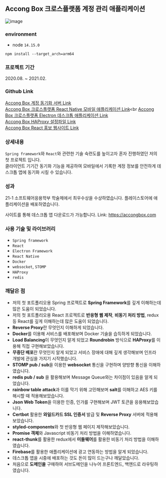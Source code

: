 ## Accong Box 크로스플랫폼 계정 관리 애플리케이션

![image](https://user-images.githubusercontent.com/35598710/149459547-b9fea366-e34c-4a78-bc13-6a379d3b6293.png)

### environment

- node `14.15.0`

```
npm install --target_arch=arm64
```

### 프로젝트 기간

2020.08. ~ 2021.02.

### Github Link

[Accong Box 계정 동기화 서버 Link](https://github.com/suhongkim98/strongbox-sync-server)<br>
[Accong Box 크로스플랫폼 React Native 모바일 애플리케이션 Link](https://github.com/suhongkim98/StrongboxReactNative)<br
[Accong Box 크로스플랫폼 Electron 데스크톱 애플리케이션 Link](https://github.com/suhongkim98/strongbox-electron)<br>
[Accong Box HAProxy 설정파일 Link](https://github.com/suhongkim98/accongbox-haproxy)<br>
[Accong Box React 홍보 웹사이트 Link](https://github.com/suhongkim98/strongbox-front-end)<br>

### 상세내용

`Spring framework`와 `React`와 관련한 기술 숙련도를 높이고자 혼자 진행하였던 저의 첫 프로젝트 입니다.<br>
클라이언트 기기간 동기화 기능을 제공하여 모바일에서 기록한 계정 정보를 안전하게 데스크톱 앱에 동기화 시킬 수 있습니다.

### 성과

21-1 소프트웨어응용학부 학술제에서 최우수상을 수상하였습니다.
플레이스토어에 애플리케이션을 배포하였습니다.

사이트를 통해 데스크톱 앱 다운로드가 가능합니다.
Link: https://accongbox.com

### 사용 기술 및 라이브러리

- `Spring framework`
- `React`
- `Electron Framework`
- `React Native`
- `Docker`
- `websocket`, `STOMP`
- `HAProxy`
- `redis`

### 깨달은 점

- 저의 첫 포트폴리오용 Spring 프로젝트로 **Spring Framework**를 깊게 이해하는데 많은 도움이 되었습니다.
- 저의 첫 포트폴리오용 React 프로젝트로 **반응형 웹 제작**, **비동기 처리 방법**, redux 등 React를 깊게 이해하는데 많은 도움이 되었습니다.
- **Reverse Proxy**란 무엇인지 이해하게 되었습니다.
- **Docker**를 이용해 서비스를 배포해보며 Docker 기술을 습득하게 되었습니다.
- **Load Balancing**이 무엇인지 알게 되었고 **Roundrobin** 방식으로 **HAProxy**를 이용해 직접 구현해보았습니다.
- **무중단 배포**란 무엇인지 알게 되었고 서비스 장애에 대해 깊게 생각해보며 인프라 개발에 관심을 가지기 시작했습니다.
- **STOMP pub / sub**을 이용한 **websocket** 통신을 구현하며 양방향 통신을 이해하였습니다.
- **redis pub / sub** 을 활용해보며 Message Queue와는 차이점이 있음을 알게 되었습니다.
- **rainbow table attack**과 이를 막기 위해 고민해보며 **salt**를 이해하고 AES 키를 해시할 때 적용해보았습니다.
- **Json Web Token**을 이용한 인증, 인가를 구현해보며 JWT 토큰을 응용해보았습니다.
- **Certbot** 활용한 **와일드카드 SSL 인증서** 발급 및 **Reverse Proxy** 서버에 적용해보았습니다.
- **styled-components**와 첫 반응형 웹 페이지 제작해보았습니다.
- **Promise 객체**와 Javascript 비동기 처리 방법을 이해하였습니다.
- **react-thunk**를 활용한 redux에서 **미들웨어**를 활용한 비동기 처리 방법을 이해하였습니다.
- **Firebase**를 활용한 애플리케이션에 광고 연동하는 방법을 알게 되었습니다.
- 데스크톱 앱을 시중에 배포하는 것도 돈이 많이 드는구나 깨달았습니다.
- 처음으로 **도메인을** 구매하여 서브도메인을 나누어 프론트엔드, 백엔드로 라우팅하였습니다.
